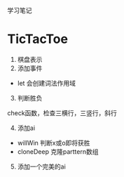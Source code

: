 学习笔记
# TicTacToe

1. 棋盘表示
2. 添加事件

  - let 会创建词法作用域

3. 判断胜负

  check函数，检查三横行，三竖行，斜行

4. 添加ai

  - willWin 判断x或o即将获胜
  - cloneDeep 克隆parttern数组

5. 添加一个完美的ai